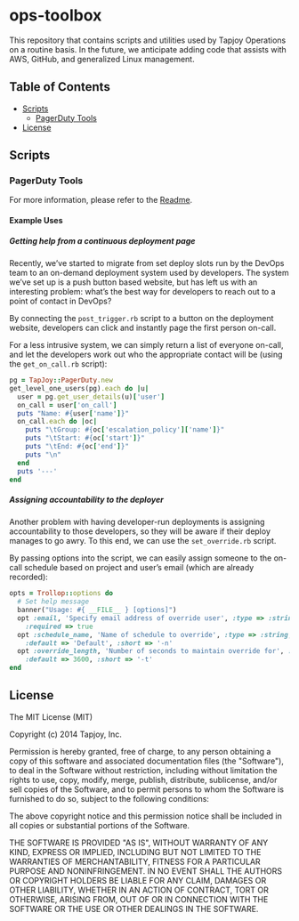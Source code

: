 ops-toolbox
===========

This repository that contains scripts and utilities used by Tapjoy Operations on a routine basis.  In the future, we anticipate adding code that assists with AWS, GitHub, and generalized Linux management.

## Table of Contents
- [Scripts](#Scripts)
  - [PagerDuty Tools](#pagerduty-tools)
- [License](#License)

## Scripts
### PagerDuty Tools
For more information, please refer to the [Readme](https://github.com/Tapjoy/ops-toolbox/blob/master/scripts/pagerduty_tools/README.md).
#### Example Uses
##### Getting help from a continuous deployment page

Recently, we’ve started to migrate from set deploy slots run by the DevOps team to an on-demand deployment system used by developers.  The system we’ve set up is a push button based website, but has left us with an interesting problem: what’s the best way for developers to reach out to a point of contact in DevOps?

By connecting the ```post_trigger.rb``` script to a button on the deployment website, developers can click and instantly page the first person on-call.

For a less intrusive system, we can simply return a list of everyone on-call, and let the developers work out who the appropriate contact will be (using the ```get_on_call.rb``` script):

```ruby
pg = TapJoy::PagerDuty.new
get_level_one_users(pg).each do |u|
  user = pg.get_user_details(u)['user']
  on_call = user['on_call']
  puts "Name: #{user['name']}"
  on_call.each do |oc|
    puts "\tGroup: #{oc['escalation_policy']['name']}"
    puts "\tStart: #{oc['start']}"
    puts "\tEnd: #{oc['end']}"
    puts "\n"
  end
  puts '---'
end
```

##### Assigning accountability to the deployer

Another problem with having developer-run deployments is assigning accountability to those developers, so they will be aware if their deploy manages to go awry.  To this end, we can use the ```set_override.rb``` script.

By passing options into the script, we can easily assign someone to the on-call schedule based on project and user’s email (which are already recorded):

```ruby
opts = Trollop::options do
  # Set help message
  banner("Usage: #{ __FILE__ } [options]")
  opt :email, 'Specify email address of override user', :type => :string,
    :required => true
  opt :schedule_name, 'Name of schedule to override', :type => :string,
    :default => 'Default', :short => '-n'
  opt :override_length, 'Number of seconds to maintain override for', :type => :int,
    :default => 3600, :short => '-t'
end
```

## License

The MIT License (MIT)

Copyright (c) 2014 Tapjoy, Inc.

Permission is hereby granted, free of charge, to any person obtaining a copy
of this software and associated documentation files (the "Software"), to deal
in the Software without restriction, including without limitation the rights
to use, copy, modify, merge, publish, distribute, sublicense, and/or sell
copies of the Software, and to permit persons to whom the Software is
furnished to do so, subject to the following conditions:

The above copyright notice and this permission notice shall be included in
all copies or substantial portions of the Software.

THE SOFTWARE IS PROVIDED "AS IS", WITHOUT WARRANTY OF ANY KIND, EXPRESS OR
IMPLIED, INCLUDING BUT NOT LIMITED TO THE WARRANTIES OF MERCHANTABILITY,
FITNESS FOR A PARTICULAR PURPOSE AND NONINFRINGEMENT. IN NO EVENT SHALL THE
AUTHORS OR COPYRIGHT HOLDERS BE LIABLE FOR ANY CLAIM, DAMAGES OR OTHER
LIABILITY, WHETHER IN AN ACTION OF CONTRACT, TORT OR OTHERWISE, ARISING FROM,
OUT OF OR IN CONNECTION WITH THE SOFTWARE OR THE USE OR OTHER DEALINGS IN
THE SOFTWARE.
